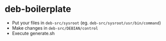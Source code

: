 # deb-boilerplate

- Put your files in `deb-src/sysroot` (eg. `deb-src/sysroot/usr/bin/command`)
- Make changes in `deb-src/DEBIAN/control`
- Execute generate.sh
